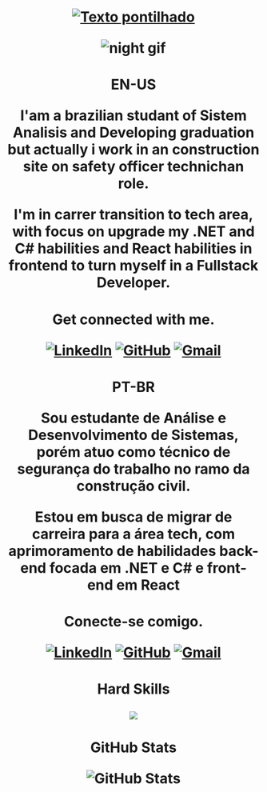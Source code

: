 <h1 align="center"><a href="https://git.io/typing-svg"><img src="https://readme-typing-svg.demolab.com?font=Fira+Code&pause=1000&color=FFFFFF&background=000000&center=true&vCenter=true&width=750&lines=Hi+everyone+!+My+name+is+Felipe+and+this+is+my+GitHub+profile." alt="Texto pontilhado" /></a>


![night gif](https://github.com/user-attachments/assets/97dffbf2-11db-4f25-a2f4-0bdbbb4ce254)



<h1 align="center">
  EN-US


I'am a brazilian studant of Sistem Analisis and Developing graduation but actually i work in an construction site on safety officer technichan role.

I'm in carrer transition to tech area, with focus on upgrade my .NET and C# habilities and React habilities in frontend to turn myself in a Fullstack Developer.

<H1 ALIGN="CENTER">
  Get connected with me.

[![LinkedIn](https://img.shields.io/badge/LinkedIn-0077B5?style=for-the-badge&logo=linkedin&logoColor=white)](https://www.linkedin.com/in/felipedomingospaes/) [![GitHub](https://img.shields.io/badge/GitHub-100000?style=for-the-badge&logo=github&logoColor=white)](https://github.com/felipedpb) [![Gmail](https://img.shields.io/badge/Gmail-333333?style=for-the-badge&logo=gmail&logoColor=red)](mailto:felipedpb0607@gmail.com)

<h1 align="center">
  PT-BR


Sou estudante de Análise e Desenvolvimento de Sistemas, porém atuo como técnico de segurança do trabalho no ramo da construção civil.

Estou em busca de migrar de carreira para a área tech, com aprimoramento de habilidades back-end focada em .NET e C# e front-end em React

<h1 align="center">

Conecte-se comigo.

[![LinkedIn](https://img.shields.io/badge/LinkedIn-0077B5?style=for-the-badge&logo=linkedin&logoColor=white)](https://www.linkedin.com/in/felipedomingospaes/) [![GitHub](https://img.shields.io/badge/GitHub-100000?style=for-the-badge&logo=github&logoColor=white)](https://github.com/felipedpb) [![Gmail](https://img.shields.io/badge/Gmail-333333?style=for-the-badge&logo=gmail&logoColor=red)](mailto:felipedpb0607@gmail.com)

<H1 ALIGN="CENTER">
 Hard Skills



<p align="center">
  <a href="https://skillicons.dev">
    <img src="https://skillicons.dev/icons?i=cs,dotnet,react,azure,git,github,vscode,mysql" />
  </a>
</p>

<h1 align="center">
GitHub Stats

![GitHub Stats](https://github-readme-stats.vercel.app/api?username=felipedpb&theme=transparent&bg_color=000&border_color=30A3DC&show_icons=true&icon_color=30A3DC&title_color=E94D5F&text_color=FFF)
